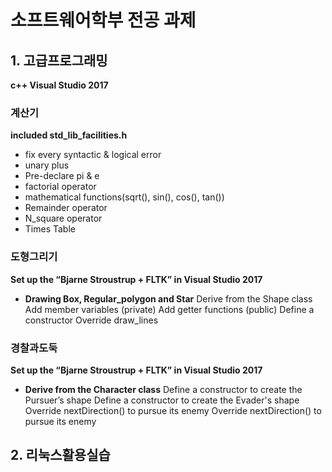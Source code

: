 # 소프트웨어학부 전공 과제

## 1. 고급프로그래밍
**c++
Visual Studio 2017**
### 계산기
**included std_lib_facilities.h**

+ fix every syntactic & logical error 
+ unary plus
+ Pre-declare pi & e 
+ factorial operator
+ mathematical functions(sqrt(), sin(), cos(), tan())
+ Remainder operator 
+ N_square operator 
+ Times Table

### 도형그리기
**Set up the “Bjarne Stroustrup + FLTK” in Visual Studio 2017**

+ **Drawing Box, Regular_polygon and Star**
Derive from the Shape class
Add member variables (private)
Add getter functions (public) 
Define a constructor
Override draw_lines
    
### 경찰과도둑
**Set up the “Bjarne Stroustrup + FLTK” in Visual Studio 2017**

+ **Derive from the Character class**
Define a constructor to create the Pursuer’s shape
Define a constructor to create the Evader's shape
Override nextDirection() to pursue its enemy
Override nextDirection() to pursue its enemy
            
## 2. 리눅스활용실습
